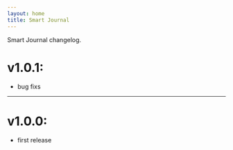 ```yaml
---
layout: home
title: Smart Journal
---
```


Smart Journal changelog.

# v1.0.1:
 * bug fixs

---

# v1.0.0:
 * first release

